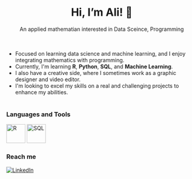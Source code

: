<div align="center">

# Hi, I’m Ali! 👋

</div>
<div align="center"> An applied mathematian interested in Data Sceince, Programming </div>
<br><br>

- Focused on learning data science and machine learning, and I enjoy integrating mathematics with programming.
- Currently, I'm learning **R**, **Python**, **SQL**, and **Machine Learning**.
- I also have a creative side, where I sometimes work as a graphic designer and video editor.
- I'm looking to excel my skills on a real and challenging projects to enhance my abilities.
<br><br>
### Languages and Tools
<div>
    <img src="https://www.r-project.org/logo/Rlogo.svg" alt="R" width="50" height="50"/>
    <img src="https://www.svgrepo.com/show/303251/mysql-logo.svg" alt="SQL" width="50" height="50"/>
</div>

### Reach me
[![LinkedIn](https://camo.githubusercontent.com/ec3caf18cc325c41825e0069089cdfcfb6c9eb497edf4e61d9df631effd5de57/68747470733a2f2f696d672e69636f6e73382e636f6d2f666c75656e63792f32782f6c696e6b6564696e2e706e67)](https://www.linkedin.com/in/alisufayran/)
